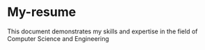 # My-resume
This document demonstrates my skills and expertise in the field of Computer Science and Engineering 
